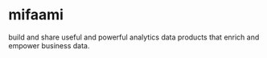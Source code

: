 # mifaami
build and share useful and powerful analytics data products that enrich and empower business data.
